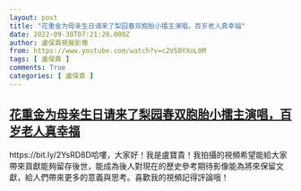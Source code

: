 ```yaml
---
layout: post
title: "花重金为母亲生日请来了梨园春双胞胎小擂主演唱，百岁老人真幸福"
date: 2022-09-30T07:21:20.000Z
author: 盧保貴視覺影像
from: https://www.youtube.com/watch?v=c2VS0YXoL0M
tags: [ 盧保貴 ]
comments: True
categories: [ 盧保貴 ]
---
```

<!--1664522480000-->
[花重金为母亲生日请来了梨园春双胞胎小擂主演唱，百岁老人真幸福](https://www.youtube.com/watch?v=c2VS0YXoL0M)
------

<div>
https://bit.ly/2YsRD8D哈嘍，大家好！我是盧寶貴！我拍攝的視頻希望能給大家帶來貢獻能夠留存後世，能成為後人對現在的歷史參考期待影像能為將來保留文獻，給人們帶來更多的意義與思考。喜歡我的視頻記得評論哦！
</div>
